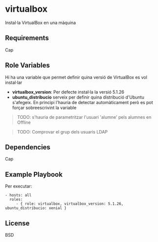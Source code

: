 virtualbox
=========

Instal·la VirtualBox en una màquina

Requirements
------------

Cap

Role Variables
--------------

Hi ha una variable que permet definir quina versió de VirtualBox es vol instal·lar

* **virtualbox_version**: Per defecte instal·la la versió 5.1.26
* **ubuntu_distribucio** serveix per definir quina distribució d'Ubuntu s'afegeix. En principi l'hauria de detectar automàticament però es pot forçar sobreescrivint la variable

> TODO: s'hauria de parametritzar l'usuari 'alumne' pels alumnes en Offline

> TODO: Comprovar el grup dels usuaris LDAP

Dependencies
------------

Cap

Example Playbook
----------------

Per executar:

    - hosts: all
      roles:
         - { role: virtualbox, virtualbox_version: 5.1.26, ubuntu_distribucio: xenial }

License
-------

BSD

